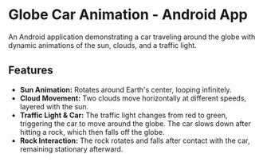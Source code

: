 # Globe Car Animation - Android App

An Android application demonstrating a car traveling around the globe with dynamic animations of the sun, clouds, and a traffic light.

## Features

- **Sun Animation:** Rotates around Earth's center, looping infinitely.
- **Cloud Movement:** Two clouds move horizontally at different speeds, layered with the sun.
- **Traffic Light & Car:** The traffic light changes from red to green, triggering the car to move around the globe. The car slows down after hitting a rock, which then falls off the globe.
- **Rock Interaction:** The rock rotates and falls after contact with the car, remaining stationary afterward.
